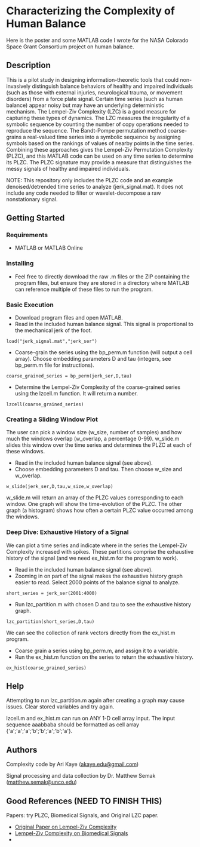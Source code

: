 # Characterizing the Complexity of Human Balance

Here is the poster and some MATLAB code I wrote for the NASA Colorado Space Grant Consortium project on human balance.

## Description

This is a pilot study in designing information-theoretic tools that could non-invasively distinguish balance behaviors of healthy and impaired individuals (such as those with external injuries, neurological trauma, or movement disorders) from a force plate signal. Certain time series (such as human balance) appear noisy but may have an underlying deterministic mechanism. The Lempel-Ziv Complexity (LZC) is a good measure for capturing these types of dynamics. The LZC measures the irregularity of a symbolic sequence by counting the number of copy operations needed to reproduce the sequence. The Bandt-Pompe permutation method coarse-grains a real-valued time series into a symbolic sequence by assigning symbols based on the rankings of values of nearby points in the time series. Combining these approaches gives the Lempel-Ziv Permutation Complexity (PLZC), and this MATLAB code can be used on any time series to determine its PLZC. The PLZC signature may provide a measure that distinguishes the messy signals of healthy and impaired individuals.

NOTE: This repository only includes the PLZC code and an example denoised/detrended time series to analyze (jerk_signal.mat). It does not include any code needed to filter or wavelet-decompose a raw nonstationary signal.

## Getting Started

### Requirements

* MATLAB or MATLAB Online

### Installing

* Feel free to directly download the raw .m files or the ZIP containing the program files, but ensure they are stored in a directory where MATLAB can reference multiple of these files to run the program.

### Basic Execution

* Download program files and open MATLAB.
* Read in the included human balance signal. This signal is proportional to the mechanical jerk of the foot.
```
load("jerk_signal.mat","jerk_ser")
```
* Coarse-grain the series using the bp_perm.m function (will output a cell array). Choose embedding parameters D and tau (integers, see bp_perm.m file for instructions).
```
coarse_grained_series = bp_perm(jerk_ser,D,tau)
```
* Determine the Lempel-Ziv Complexity of the coarse-grained series using the lzcell.m function. It will return a number.
```
lzcell(coarse_grained_series)
```
### Creating a Sliding Window Plot
The user can pick a window size (w_size, number of samples) and how much the windows overlap (w_overlap, a percentage 0-99). w_slide.m slides this window over the time series and determines the PLZC at each of these windows.
* Read in the included human balance signal (see above).
* Choose embedding parameters D and tau. Then choose w_size and w_overlap.
```
w_slide(jerk_ser,D,tau,w_size,w_overlap)
```
w_slide.m will return an array of the PLZC values corresponding to each window. One graph will show the time-evolution of the PLZC. The other graph (a histogram) shows how often a certain PLZC value occurred among the windows. 
### Deep Dive: Exhaustive History of a Signal
We can plot a time series and indicate where in the series the Lempel-Ziv Complexity increased with spikes. These partitions comprise the exhaustive history of the signal (and we need ex_hist.m for the program to work).
* Read in the included human balance signal (see above).
* Zooming in on part of the signal makes the exhaustive history graph easier to read. Select 2000 points of the balance signal to analyze.
```
short_series = jerk_ser(2001:4000)
```
* Run lzc_partition.m with chosen D and tau to see the exhaustive history graph.
```
lzc_partition(short_series,D,tau)
```

We can see the collection of rank vectors directly from the ex_hist.m program.
* Coarse grain a series using bp_perm.m, and assign it to a variable.
* Run the ex_hist.m function on the series to return the exhaustive history.
```
ex_hist(coarse_grained_series)
```
## Help

Attempting to run lzc_partition.m again after creating a graph may cause issues. Clear stored variables and try again.

lzcell.m and ex_hist.m can run on ANY 1-D cell array input.
The input sequence aaabbaba should be formatted as cell array {'a';'a';'a';'b';'b';'a';'b';'a'}.

## Authors

Complexity code by Ari Kaye (akaye.edu@gmail.com)

Signal processing and data collection by Dr. Matthew Semak (matthew.semak@unco.edu)

## Good References (NEED TO FINISH THIS)

Papers: try PLZC, Biomedical Signals, and Original LZC paper.
* [Original Paper on Lempel-Ziv Complexity](https://drive.google.com/file/d/1bjULzcKAP25yVZheZEStxuqViz2JLRAJ/view?usp=sharing)
* [Lempel-Ziv Complexity on Biomedical Signals](https://drive.google.com/file/d/1TmNS9zS1_YcC9C7xIekQ4DfDVL0nBp0d/view?usp=sharing)
* 

